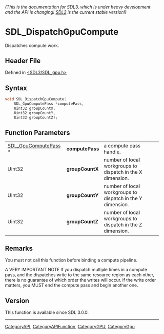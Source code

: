 ###### (This is the documentation for SDL3, which is under heavy development and the API is changing! [SDL2](https://wiki.libsdl.org/SDL2/) is the current stable version!)
# SDL_DispatchGpuCompute

Dispatches compute work.

## Header File

Defined in [<SDL3/SDL_gpu.h>](https://github.com/libsdl-org/SDL/blob/main/include/SDL3/SDL_gpu.h)

## Syntax

```c
void SDL_DispatchGpuCompute(
    SDL_GpuComputePass *computePass,
    Uint32 groupCountX,
    Uint32 groupCountY,
    Uint32 groupCountZ);
```

## Function Parameters

|                                            |                 |                                                            |
| ------------------------------------------ | --------------- | ---------------------------------------------------------- |
| [SDL_GpuComputePass](SDL_GpuComputePass) * | **computePass** | a compute pass handle.                                     |
| Uint32                                     | **groupCountX** | number of local workgroups to dispatch in the X dimension. |
| Uint32                                     | **groupCountY** | number of local workgroups to dispatch in the Y dimension. |
| Uint32                                     | **groupCountZ** | number of local workgroups to dispatch in the Z dimension. |

## Remarks

You must not call this function before binding a compute pipeline.

A VERY IMPORTANT NOTE If you dispatch multiple times in a compute pass, and
the dispatches write to the same resource region as each other, there is no
guarantee of which order the writes will occur. If the write order matters,
you MUST end the compute pass and begin another one.

## Version

This function is available since SDL 3.0.0.

----
[CategoryAPI](CategoryAPI), [CategoryAPIFunction](CategoryAPIFunction), [CategoryGPU](CategoryGPU), [CategoryGpu](CategoryGpu)


